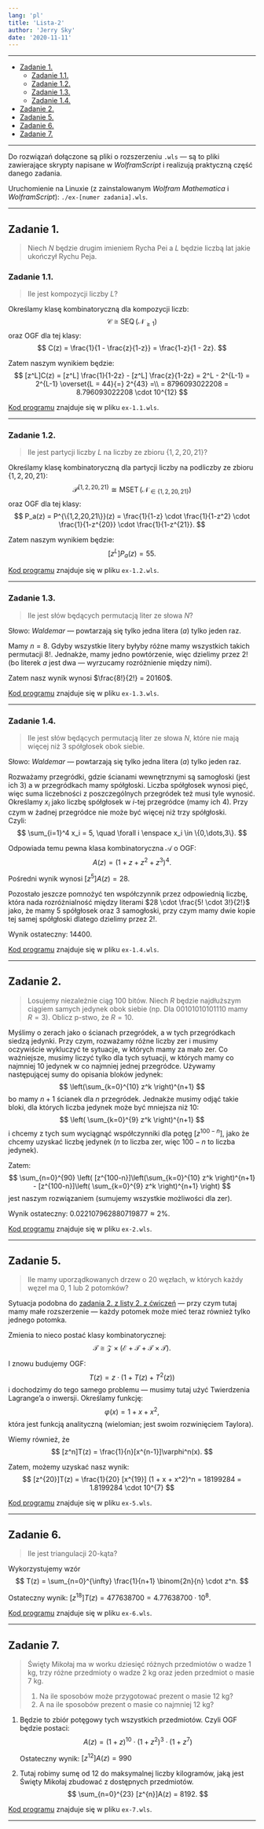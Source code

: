 ```yaml
---
lang: 'pl'
title: 'Lista-2'
author: 'Jerry Sky'
date: '2020-11-11'
---
```


---

- [Zadanie 1.](#zadanie-1)
    - [Zadanie 1.1.](#zadanie-11)
    - [Zadanie 1.2.](#zadanie-12)
    - [Zadanie 1.3.](#zadanie-13)
    - [Zadanie 1.4.](#zadanie-14)
- [Zadanie 2.](#zadanie-2)
- [Zadanie 5.](#zadanie-5)
- [Zadanie 6.](#zadanie-6)
- [Zadanie 7.](#zadanie-7)

---

Do rozwiązań dołączone są pliki o rozszerzeniu `.wls` — są to pliki zawierające skrypty napisane w *WolframScript* i realizują praktyczną część danego zadania.

Uruchomienie na Linuxie (z zainstalowanym *Wolfram Mathematica* i *WolframScript*): `./ex-[numer zadania].wls`.

---

## Zadanie 1.

> Niech $N$ będzie drugim imieniem Rycha Pei a $L$ będzie liczbą lat jakie ukończył Rychu Peja.

### Zadanie 1.1.

> Ile jest kompozycji liczby $L$?

Określamy klasę kombinatoryczną dla kompozycji liczb:
$$
\mathcal{C} \cong \operatorname{SEQ}(\mathcal{N}_{\ge1})
$$
oraz OGF dla tej klasy:
$$
C(z) = \frac{1}{1 - \frac{z}{1-z}} = \frac{1-z}{1 - 2z}.
$$

Zatem naszym wynikiem będzie:
$$
[z^L]C(z) = [z^L] \frac{1}{1-2z} - [z^L] \frac{z}{1-2z} = 2^L - 2^{L-1} = 2^{L-1} \overset{L = 44}{=} 2^{43} =\\
= 8796093022208 = 8.796093022208 \cdot 10^{12}
$$

[Kod programu](ex-1.1.wls) znajduje się w pliku `ex-1.1.wls`.

---

### Zadanie 1.2.

> Ile jest partycji liczby $L$ na liczby ze zbioru $\left\{ 1,2,20,21 \right\}$?

Określamy klasę kombinatoryczną dla partycji liczby na podliczby ze zbioru $\{1,2,20,21\}$:
$$
\mathcal{P}^{\left\{ 1,2,20,21 \right\}} \cong \operatorname{MSET}(\mathcal{N}_{\in \{1,2,20,21\}})
$$
oraz OGF dla tej klasy:
$$
P_a(z) = P^{\{1,2,20,21\}}(z) = \frac{1}{1-z} \cdot \frac{1}{1-z^2} \cdot \frac{1}{1-z^{20}} \cdot \frac{1}{1-z^{21}}.
$$

Zatem naszym wynikiem będzie:
$$
[z^L]P_a(z) = 55.
$$

[Kod programu](ex-1.2.wls) znajduje się w pliku `ex-1.2.wls`.

---

### Zadanie 1.3.

> Ile jest słów będących permutacją liter ze słowa $N$?

Słowo: *Waldemar* — powtarzają się tylko jedna litera (*a*) tylko jeden raz.

Mamy $n = 8$. Gdyby wszystkie litery byłyby różne mamy wszystkich takich permutacji $8!$. Jednakże, mamy jedno powtórzenie, więc dzielimy przez $2!$ (bo literek *a* jest dwa — wyrzucamy rozróżnienie między nimi).

Zatem nasz wynik wynosi $\frac{8!}{2!} = 20160$.

[Kod programu](ex-1.3.wls) znajduje się w pliku `ex-1.3.wls`.

---

### Zadanie 1.4.

>  Ile jest słów będących permutacją liter ze słowa $N$, które nie mają więcej niż $3$ spółgłosek obok siebie.

Słowo: *Waldemar* — powtarzają się tylko jedna litera (*a*) tylko jeden raz.

Rozważamy przegródki, gdzie ścianami wewnętrznymi są samogłoski (jest ich $3$) a w przegródkach mamy spółgłoski. Liczba spółgłosek wynosi pięć, więc suma liczebności z poszczególnych przegródek też musi tyle wynosić. Określamy $x_i$ jako liczbę spółgłosek w $i$-tej przegródce (mamy ich $4$). Przy czym w żadnej przegródce nie może być więcej niż trzy spółgłoski.\
Czyli:
$$
\sum_{i=1}^4 x_i = 5, \quad \forall i \enspace x_i \in \{0,\dots,3\}.
$$

Odpowiada temu pewna klasa kombinatoryczna $\mathcal{A}$ o OGF:
$$
A(z) = (1 + z + z^2 + z^3)^4.
$$

Pośredni wynik wynosi $[z^5]A(z) = 28$.

Pozostało jeszcze pomnożyć ten współczynnik przez odpowiednią liczbę, która nada rozróżnialność między literami $28 \cdot \frac{5! \cdot 3!}{2!}$ jako, że mamy $5$ spółgłosek oraz $3$ samogłoski, przy czym mamy dwie kopie tej samej spółgłoski dlatego dzielimy przez $2!$.

Wynik ostateczny: $14400$.

[Kod programu](ex-1.4.wls) znajduje się w pliku `ex-1.4.wls`.

---

## Zadanie 2.

> Losujemy niezależnie ciąg 100 bitów. Niech $R$ będzie najdłuższym ciągiem samych jedynek obok siebie (np. Dla $00101010101110$ mamy $R = 3$). Oblicz p-stwo, że $R = 10$.

Myślimy o zerach jako o ścianach przegródek, a w tych przegródkach siedzą jedynki. Przy czym, rozważamy różne liczby zer i musimy oczywiście wykluczyć te sytuacje, w których mamy za mało zer. Co ważniejsze, musimy liczyć tylko dla tych sytuacji, w których mamy co najmniej $10$ jedynek w co najmniej jednej przegródce. Używamy następującej sumy do opisania bloków jedynek:
$$
\left(\sum_{k=0}^{10} z^k \right)^{n+1}
$$
bo mamy $n+1$ ścianek dla $n$ przegródek. Jednakże musimy odjąć takie bloki, dla których liczba jedynek może być mniejsza niż $10$:
$$
\left( \sum_{k=0}^{9} z^k \right)^{n+1}
$$
i chcemy z tych sum wyciągnąć współczynniki dla potęg $[z^{100-n}]$, jako że chcemy uzyskać liczbę jedynek ($n$ to liczba zer, więc $100-n$ to liczba jedynek).

Zatem:
$$
\sum_{n=0}^{90} \left( [z^{100-n}]\left(\sum_{k=0}^{10} z^k \right)^{n+1} - [z^{100-n}]\left( \sum_{k=0}^{9} z^k \right)^{n+1} \right)
$$
jest naszym rozwiązaniem (sumujemy wszystkie możliwości dla zer).

Wynik ostateczny: $0.022107962880719877 \approx 2\%$.

[Kod programu](ex-2.wls) znajduje się w pliku `ex-2.wls`.

---

## Zadanie 5.

> Ile mamy uporządkowanych drzew o $20$ węzłach, w których każdy węzeł ma $0$, $1$ lub $2$ potomków?

Sytuacja podobna do [zadania 2. z listy 2. z ćwiczeń](../../cw/lista-2/lista-2.md#zadanie-2) — przy czym tutaj mamy małe rozszerzenie — każdy potomek może mieć teraz również tylko jednego potomka.

Zmienia to nieco postać klasy kombinatorycznej:
$$
\mathcal{T} \cong \mathcal{Z} \times (\mathcal{E} + \mathcal{T} + \mathcal{T} \times \mathcal{T}).
$$

I znowu budujemy OGF:
$$
T(z) = z \cdot \left( 1 + T(z) + T^2(z) \right)
$$
i dochodzimy do tego samego problemu — musimy tutaj użyć Twierdzenia Lagrange’a o inwersji. Określamy funkcję:
$$
\varphi(x) = 1 + x + x^2,
$$
która jest funkcją analityczną (wielomian; jest swoim rozwinięciem Taylora).

Wiemy również, że
$$
[z^n]T(z) = \frac{1}{n}[x^{n-1}]\varphi^n(x).
$$

Zatem, możemy uzyskać nasz wynik:
$$
[z^{20}]T(z) = \frac{1}{20} [x^{19}] (1 + x + x^2)^n = 18199284 = 1.8199284 \cdot 10^{7}
$$

[Kod programu](ex-5.wls) znajduje się w pliku `ex-5.wls`.

---

## Zadanie 6.

> Ile jest triangulacji $20$-kąta?

Wykorzystujemy wzór
$$
T(z) = \sum_{n=0}^{\infty} \frac{1}{n+1} \binom{2n}{n} \cdot z^n.
$$

Ostateczny wynik: $[z^{18}] T(z) = 477638700 = 4.77638700 \cdot 10^{8}$.

[Kod programu](ex-6.wls) znajduje się w pliku `ex-6.wls`.

---

## Zadanie 7.

> Święty Mikołaj ma w worku dziesięć różnych przedmiotów o wadze $1$ kg, trzy różne przedmioty o wadze $2$ kg oraz jeden przedmiot o masie $7$ kg.
> 1. Na ile sposobów może przygotować prezent o masie $12$ kg?
> 2. A na ile sposobów prezent o masie co najmniej $12$ kg?

1. Będzie to zbiór potęgowy tych wszystkich przedmiotów. Czyli OGF będzie postaci:
    $$
    A(z) = (1 + z)^{10} \cdot (1 + z^2)^{3} \cdot (1 + z^7)
    $$

    Ostateczny wynik: $[z^{12}]A(z) = 990$

2. Tutaj robimy sumę od $12$ do maksymalnej liczby kilogramów, jaką jest Święty Mikołaj zbudować z dostępnych przedmiotów.
    $$
    \sum_{n=0}^{23} [z^{n}]A(z) = 8192.
    $$

[Kod programu](ex-7.wls) znajduje się w pliku `ex-7.wls`.

---
